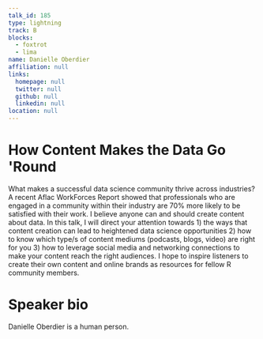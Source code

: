 ```yaml
---
talk_id: 185
type: lightning
track: B
blocks:
  - foxtrot
  - lima
name: Danielle Oberdier
affiliation: null
links:
  homepage: null
  twitter: null
  github: null
  linkedin: null
location: null
---
```


# How Content Makes the Data Go 'Round

What makes a successful data science community thrive across industries? A recent Aflac WorkForces Report showed that professionals who are engaged in a community within their industry are 70% more likely to be satisfied with their work. 
 I believe anyone can and should create content about data. In this talk, I will direct your attention towards 1) the ways that content creation can lead to heightened data science opportunities 2) how to know which type/s of content mediums (podcasts, blogs, video) are right for you 3) how to leverage social media and networking connections to make your content reach the right audiences. I hope to inspire listeners to create their own content and online brands as resources for fellow R community members.

# Speaker bio

Danielle Oberdier is a human person.
